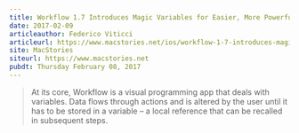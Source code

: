 ```yaml
---
title: Workflow 1.7 Introduces Magic Variables for Easier, More Powerful Visual Automation
date: 2017-02-09
articleauthor: Federico Viticci
articleurl: https://www.macstories.net/ios/workflow-1-7-introduces-magic-variables-for-easier-more-powerful-visual-automation/
site: MacStories
siteurl: https://www.macstories.net
pubdt: Thursday February 08, 2017
---
```


> At its core, Workflow is a visual programming app that deals with variables. Data flows through actions and is altered by the user until it has to be stored in a variable – a local reference that can be recalled in subsequent steps.
